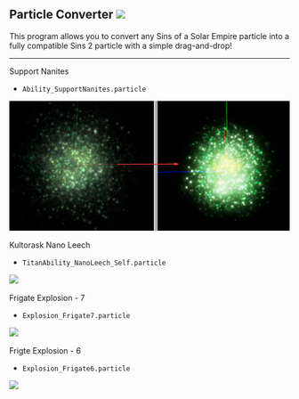 ## Particle Converter <img src="https://img.shields.io/badge/Windows-10%20&%2011-blue">

This program allows you to convert any Sins of a Solar Empire particle into a fully compatible Sins 2 particle with a simple drag-and-drop!

---

Support Nanites
- `Ability_SupportNanites.particle`

<img src="./screenshot.png">

Kultorask Nano Leech
- `TitanAbility_NanoLeech_Self.particle`

<img src="./uhmfNqjsm6.gif">

Frigate Explosion - 7
- `Explosion_Frigate7.particle`

<img src="./7WE6MfAZxr.gif">

Frigte Explosion - 6
- `Explosion_Frigate6.particle`

<img src="./pjrCMysfln.gif">